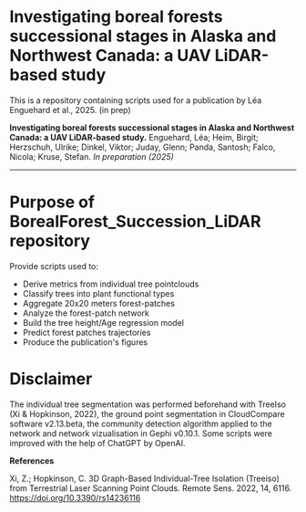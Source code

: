 # Investigating boreal forests successional stages in Alaska and Northwest Canada: a UAV LiDAR-based study
This is a repository containing scripts used for a publication by Léa Enguehard et al., 2025. (in prep)

**Investigating boreal forests successional stages in Alaska and Northwest Canada: a UAV LiDAR-based study.** Enguehard, Léa; Heim, Birgit; Herzschuh, Ulrike; Dinkel, Viktor; Juday, Glenn; Panda, Santosh; Falco, Nicola; Kruse, Stefan. _In preparation (2025)_

***

# Purpose of BorealForest_Succession_LiDAR repository
Provide scripts used to:
-  Derive metrics from individual tree pointclouds
-  Classify trees into plant functional types 
-  Aggregate 20x20 meters forest-patches
-  Analyze the forest-patch network
-  Build the tree height/Age regression model
-  Predict forest patches trajectories
-  Produce the publication's figures

# Disclaimer 

The individual tree segmentation was performed beforehand with TreeIso (Xi & Hopkinson, 2022), the ground point segmentation in  CloudCompare software v2.13.beta, the community detection algorithm applied to the network and network vizualisation in Gephi v0.10.1. Some scripts were improved with the help of ChatGPT by OpenAI.  


**References**

Xi, Z.; Hopkinson, C. 3D Graph-Based Individual-Tree Isolation (Treeiso) from Terrestrial Laser Scanning Point Clouds. Remote Sens. 2022, 14, 6116. https://doi.org/10.3390/rs14236116
